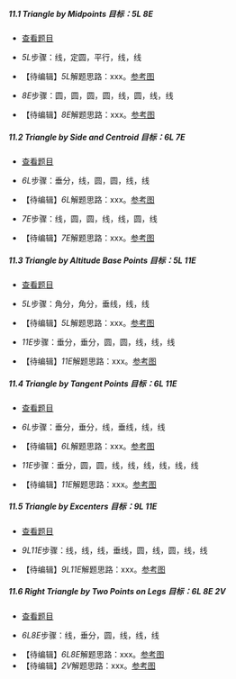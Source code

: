 ##### 11.1 Triangle by Midpoints *目标：5L 8E*
- [查看题目](images/level/triangle-by-midpoints.png) 
+ *5L*步骤：线，定圆，平行，线，线
- 【待编辑】*5L*解题思路：xxx。[参考图](images/solved/11.1.5L.png)
+ *8E*步骤：圆，圆，圆，圆，线，圆，线，线
- 【待编辑】*8E*解题思路：xxx。[参考图](images/solved/11.1.8E.png)


##### 11.2 Triangle by Side and Centroid *目标：6L 7E*
- [查看题目](images/level/tr-by-side-and-centroid.png) 
+ *6L*步骤：垂分，线，圆，圆，线，线
- 【待编辑】*6L*解题思路：xxx。[参考图](images/solved/11.2.6L.png)
+ *7E*步骤：线，圆，圆，线，线，圆，线
- 【待编辑】*7E*解题思路：xxx。[参考图](images/solved/11.2.7E.png)


##### 11.3 Triangle by Altitude Base Points *目标：5L 11E*
- [查看题目](images/level/tr-by-altitude-bases.png) 
+ *5L*步骤：角分，角分，垂线，线，线
- 【待编辑】*5L*解题思路：xxx。[参考图](images/solved/11.3.5L.png)
+ *11E*步骤：垂分，垂分，圆，圆，线，线，线
- 【待编辑】*11E*解题思路：xxx。[参考图](images/solved/11.3.11E.png)


##### 11.4 Triangle by Tangent Points *目标：6L 11E*
- [查看题目](images/level/tr-by-incircle-bases.png) 
+ *6L*步骤：垂分，垂分，线，垂线，线，线
- 【待编辑】*6L*解题思路：xxx。[参考图](images/solved/11.4.6L.png)
+ *11E*步骤：垂分，圆，圆，线，线，线，线，线，线
- 【待编辑】*11E*解题思路：xxx。[参考图](images/solved/11.4.11E.png)


##### 11.5 Triangle by Excenters *目标：9L 11E*
- [查看题目](images/level/tr-by-excircle-centers.png) 
+ *9L11E*步骤：线，线，线，垂线，圆，线，圆，线，线
- 【待编辑】*9L11E*解题思路：xxx。[参考图](images/solved/11.5.9L11E.png)


##### 11.6 Right Triangle by Two Points on Legs *目标：6L 8E 2V*
- [查看题目](images/level/r-tr-by2-side-points.png) 
+ *6L8E*步骤：线，垂分，圆，线，线，线
- 【待编辑】*6L8E*解题思路：xxx。[参考图](images/solved/11.6.6L8E.png)
- 【待编辑】*2V*解题思路：xxx。[参考图](images/solved/11.6.2V.png)

